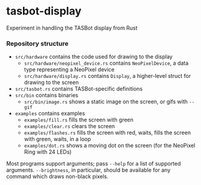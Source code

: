 # tasbot-display

Experiment in handling the TASBot display from Rust

### Repository structure

- `src/hardware` contains the code used for drawing to the display
  - `src/hardware/neopixel_device.rs` contains `NeoPixelDevice`, a data type representing a NeoPixel device
  - `src/hardware/display.rs` contains `Display`, a higher-level struct for drawing to the screen
- `src/tasbot.rs` contains TASBot-specific definitions
- `src/bin` contains binaries
  - `src/bin/image.rs` shows a static image on the screen, or gifs with `--gif`
- `examples` contains examples
  - `examples/fill.rs` fills the screen with green
  - `examples/clear.rs` clears the screen
  - `examples/flashes.rs` fills the screen with red, waits, fills the screen with green, waits, in a loop
  - `examples/dot.rs` shows a moving dot on the screen (for the NeoPixel Ring with 24 LEDs)

Most programs support arguments; pass `--help` for a list of supported arguments. `--brightness`, in particular, should be available for any command which draws non-black pixels.
